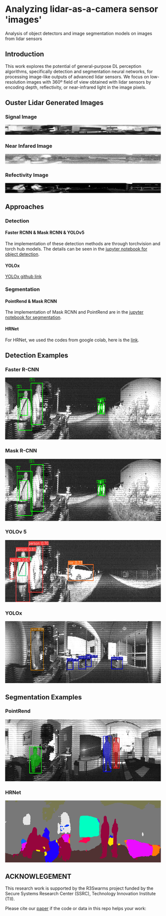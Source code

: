 # Analyzing lidar-as-a-camera sensor 'images'

Analysis of object detectors and image segmentation models on images from lidar sensors

## Introduction

This work explores the potential of general-purpose DL perception algorithms, specifically detection and segmentation neural networks, for processing image-like outputs of advanced lidar sensors. We focus on low-resolution images with 360º field of view obtained with lidar sensors by encoding depth, reflectivity, or near-infrared light in the image pixels.

## Ouster Lidar Generated Images
### Signal Image
<div align="center">
<img src="./images/signal_images/left0000.jpg"/>
</div>
<!-- ![Ouster Lidar Signal Image Example](./images/signal_images/left0000.jpg) -->

### Near Infared Image
<div align="center">
<img src="./images/nearir_images/left0000.jpg"/>
</div>
<!-- ![Ouster Lidar Near-infrared Image Example](./images/nearir_images/left0000.jpg) -->

### Refectivity Image
<div align="center">
<img src="./images/reflect_images/left0000.jpg"/>
</div>
<!-- ![Ouster Lidar Reflectivity Image Example](./images/reflect_images/left0000.jpg) -->

## Approaches
### Detection
#### Faster RCNN & Mask RCNN & YOLOv5
The implementation of these detection methods are through torchvision and torch hub models. 
The details can be seen in the [jupyter notebook for object detection](./detection.ipynb).

#### YOLOx

[YOLOx github link](https://github.com/Megvii-BaseDetection/YOLOX)
### Segmentation
#### PointRend & Mask RCNN
The implementation of Mask RCNN and PointRend are in the [jupyter notebook for segmentation](./segmentation.ipynb).

#### HRNet
For HRNet, we used the codes from google colab, here is the [link](https://colab.research.google.com/github/open-mmlab/mmsegmentation/blob/master/demo/MMSegmentation_Tutorial.ipynb#scrollTo=H8Fxg8i-wHJE ).


## Detection Examples
### Faster R-CNN
<div align="center">
<img src="./examples/faster-rcnn/faster22.png" width="1000" height="200" />
</div>

<!-- ![Faster R-CNN Detection Example](./examples/faster-rcnn/faster22.png) -->
### Mask R-CNN
<div align="center">
<img src="./examples/mask-rcnn/mask22.png" width="1000" height="200" />
</div>
<!-- ![Mask R-CNN Detection Image Example](./examples/mask-rcnn/mask22.png) -->

### YOLOv 5
<div align="center">
<img src="./examples/yolov5/image0.jpg" width="1000" height="200" />
</div>

### YOLOx
<div align="center">
<img src="./examples/yolox/new9.png" width="1000" height="200" />
</div>
<!-- ![YOLOx Detection Image Example](./examples/yolox/new9.png) -->


## Segmentation Examples
### PointRend
<div align="center">
<img src="./examples/pointrend/point_seg32.jpg" width="1000" height="200" />
</div>
<!-- ![PointRend Instance Segmentation Example](./examples/pointrend/point_seg32.jpg) -->

### HRNet
<!-- ![HRNet Semantic Segmentation Example](./examples/HRNet/seg2.png) -->
<div align="center">
<img src="./examples/HRNet/seg2.png" width="1000" height="200" />
</div>


## ACKNOWLEGEMENT
This research work is supported by the R3Swarms project funded by the Secure Systems Research Center (SSRC), Technology Innovation Institute (TII).

Please cite our [paper](https://arxiv.org/pdf/2203.04064.pdf) if the code or data in this repo helps your work:


